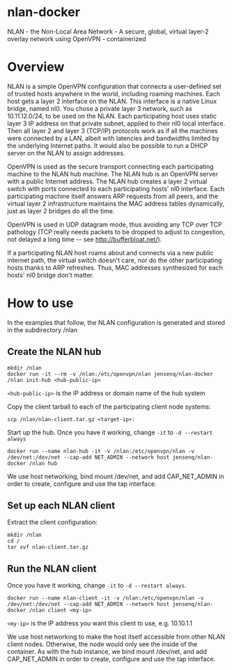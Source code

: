 # nlan-docker
NLAN - the Non-Local Area Network - A secure, global, virtual layer-2 overlay network using OpenVPN - containerized

# Overview

NLAN is a simple OpenVPN configuration that connects a user-defined set of trusted hosts anywhere in the world, including roaming machines. Each host gets a layer 2 interface on the NLAN. This interface is a native Linux bridge, named nl0. You chose a private layer 3 network, such as 10.11.12.0/24, to be used on the NLAN. Each participating host uses static layer 3 IP address on that private subnet, applied to their nl0 local interface. Then all layer 2 and layer 3 (TCP/IP) protocols work as if all the machines were connected by a LAN, albeit with latencies and bandwidths limited by the underlying Internet paths. It would also be possible to run a DHCP server on the NLAN to assign addresses.

OpenVPN is used as the secure transport connecting each participating machine to the NLAN hub machine. The NLAN hub is an OpenVPN server with a public Internet address. The NLAN hub creates a layer 2 virtual switch with ports connected to each participating hosts' nl0 interface. Each participating machine itself answers ARP requests from all peers, and the virtual layer 2 infrastructure maintains the MAC address tables dynamically, just as layer 2 bridges do all the time.

OpenVPN is used in UDP datagram mode, thus avoiding any TCP over TCP pathology (TCP really needs packets to be dropped to adjust to congestion, not delayed a long time -- see http://bufferbloat.net/).

If a participating NLAN host roams about and connects via a new public internet path, the virtual switch doesn't care, nor do the other participating hosts thanks to ARP refreshes. Thus, MAC addresses synthesized for each hosts' nl0 bridge don't matter.

# How to use

In the examples that follow, the NLAN configuration is generated and stored in the subdirectory /nlan

## Create the NLAN hub

```
mkdir /nlan
docker run -it --rm -v /nlan:/etc/openvpn/nlan jensenq/nlan-docker /nlan init-hub <hub-public-ip>
```
`<hub-public-ip>` is the IP address or domain name of the hub system

Copy the client tarball to each of the participating client node systems:

```
scp /nlan/nlan-client.tar.gz <target-ip>:
```

Start up the hub.  Once you have it working, change `-it` to `-d --restart always`

```
docker run --name nlan-hub -it -v /nlan:/etc/openvpn/nlan -v /dev/net:/dev/net --cap-add NET_ADMIN --network host jensenq/nlan-docker /nlan hub
```
We use host networking, bind mount /dev/net, and add CAP_NET_ADMIN in order to create, configure and use the tap interface.

## Set up each NLAN client

Extract the client configuration:

```
mkdir /nlan
cd /
tar xvf nlan-client.tar.gz
```

## Run the NLAN client

Once you have it working, change `-it` to `-d --restart always`.

```
docker run --name nlan-client -it -v /nlan:/etc/openvpn/nlan -v /dev/net:/dev/net --cap-add NET_ADMIN --network host jensenq/nlan-docker /nlan client <my-ip>
```
`<my-ip>` is the IP address you want this client to use, e.g. 10.10.1.1

We use host networking to make the host itself accessible from other NLAN client nodes.  Otherwise, the node would only see the inside of the container.
As with the hub instance, we bind mount /dev/net, and add CAP_NET_ADMIN in order to create, configure and use the tap interface.
